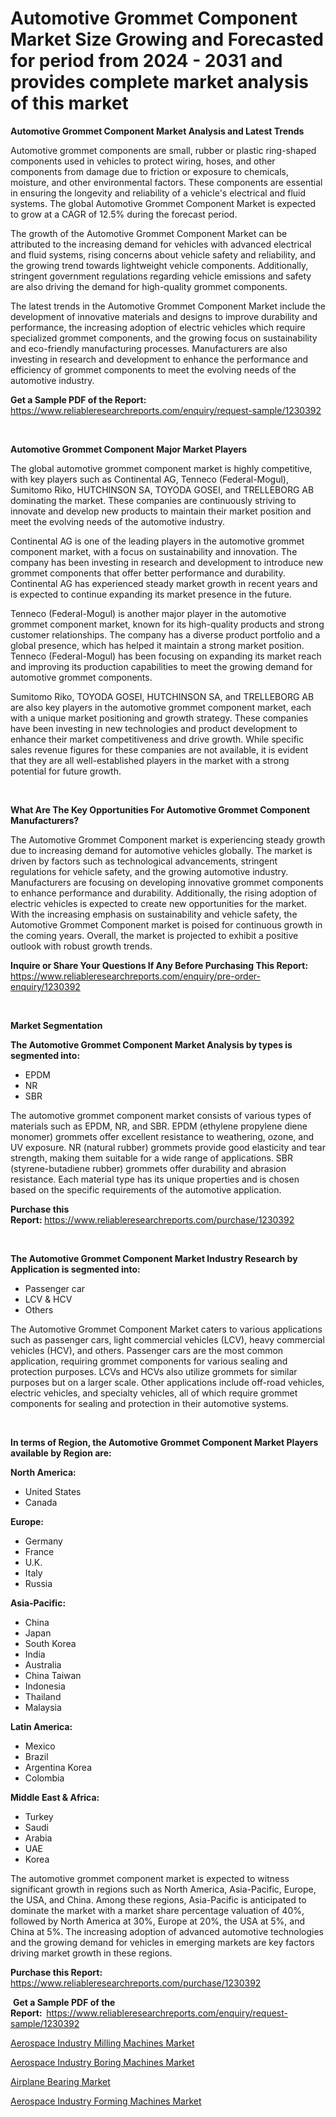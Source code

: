 <p><h1>Automotive Grommet Component Market Size Growing and Forecasted for period from 2024 - 2031 and provides complete market analysis of this market</h1></p><p><strong>Automotive Grommet Component Market Analysis and Latest Trends</strong></p>
<p><p>Automotive grommet components are small, rubber or plastic ring-shaped components used in vehicles to protect wiring, hoses, and other components from damage due to friction or exposure to chemicals, moisture, and other environmental factors. These components are essential in ensuring the longevity and reliability of a vehicle's electrical and fluid systems. The global Automotive Grommet Component Market is expected to grow at a CAGR of 12.5% during the forecast period.</p><p>The growth of the Automotive Grommet Component Market can be attributed to the increasing demand for vehicles with advanced electrical and fluid systems, rising concerns about vehicle safety and reliability, and the growing trend towards lightweight vehicle components. Additionally, stringent government regulations regarding vehicle emissions and safety are also driving the demand for high-quality grommet components.</p><p>The latest trends in the Automotive Grommet Component Market include the development of innovative materials and designs to improve durability and performance, the increasing adoption of electric vehicles which require specialized grommet components, and the growing focus on sustainability and eco-friendly manufacturing processes. Manufacturers are also investing in research and development to enhance the performance and efficiency of grommet components to meet the evolving needs of the automotive industry.</p></p>
<p><strong>Get a Sample PDF of the Report:&nbsp;</strong> <a href="https://www.reliableresearchreports.com/enquiry/request-sample/1230392">https://www.reliableresearchreports.com/enquiry/request-sample/1230392</a></p>
<p>&nbsp;</p>
<p><strong>Automotive Grommet Component Major Market Players</strong></p>
<p><p>The global automotive grommet component market is highly competitive, with key players such as Continental AG, Tenneco (Federal-Mogul), Sumitomo Riko, HUTCHINSON SA, TOYODA GOSEI, and TRELLEBORG AB dominating the market. These companies are continuously striving to innovate and develop new products to maintain their market position and meet the evolving needs of the automotive industry.</p><p>Continental AG is one of the leading players in the automotive grommet component market, with a focus on sustainability and innovation. The company has been investing in research and development to introduce new grommet components that offer better performance and durability. Continental AG has experienced steady market growth in recent years and is expected to continue expanding its market presence in the future.</p><p>Tenneco (Federal-Mogul) is another major player in the automotive grommet component market, known for its high-quality products and strong customer relationships. The company has a diverse product portfolio and a global presence, which has helped it maintain a strong market position. Tenneco (Federal-Mogul) has been focusing on expanding its market reach and improving its production capabilities to meet the growing demand for automotive grommet components.</p><p>Sumitomo Riko, TOYODA GOSEI, HUTCHINSON SA, and TRELLEBORG AB are also key players in the automotive grommet component market, each with a unique market positioning and growth strategy. These companies have been investing in new technologies and product development to enhance their market competitiveness and drive growth. While specific sales revenue figures for these companies are not available, it is evident that they are all well-established players in the market with a strong potential for future growth.</p></p>
<p>&nbsp;</p>
<p><strong>What Are The Key Opportunities For Automotive Grommet Component Manufacturers?</strong></p>
<p><p>The Automotive Grommet Component market is experiencing steady growth due to increasing demand for automotive vehicles globally. The market is driven by factors such as technological advancements, stringent regulations for vehicle safety, and the growing automotive industry. Manufacturers are focusing on developing innovative grommet components to enhance performance and durability. Additionally, the rising adoption of electric vehicles is expected to create new opportunities for the market. With the increasing emphasis on sustainability and vehicle safety, the Automotive Grommet Component market is poised for continuous growth in the coming years. Overall, the market is projected to exhibit a positive outlook with robust growth trends.</p></p>
<p><strong>Inquire or Share Your Questions If Any Before Purchasing This Report:</strong> <a href="https://www.reliableresearchreports.com/enquiry/pre-order-enquiry/1230392">https://www.reliableresearchreports.com/enquiry/pre-order-enquiry/1230392</a></p>
<p>&nbsp;</p>
<p><strong>Market Segmentation</strong></p>
<p><strong>The Automotive Grommet Component Market Analysis by types is segmented into:</strong></p>
<p><ul><li>EPDM</li><li>NR</li><li>SBR</li></ul></p>
<p><p>The automotive grommet component market consists of various types of materials such as EPDM, NR, and SBR. EPDM (ethylene propylene diene monomer) grommets offer excellent resistance to weathering, ozone, and UV exposure. NR (natural rubber) grommets provide good elasticity and tear strength, making them suitable for a wide range of applications. SBR (styrene-butadiene rubber) grommets offer durability and abrasion resistance. Each material type has its unique properties and is chosen based on the specific requirements of the automotive application.</p></p>
<p><strong>Purchase this Report:&nbsp;</strong><a href="https://www.reliableresearchreports.com/purchase/1230392">https://www.reliableresearchreports.com/purchase/1230392</a></p>
<p>&nbsp;</p>
<p><strong>The Automotive Grommet Component Market Industry Research by Application is segmented into:</strong></p>
<p><ul><li>Passenger car</li><li>LCV & HCV</li><li>Others</li></ul></p>
<p><p>The Automotive Grommet Component Market caters to various applications such as passenger cars, light commercial vehicles (LCV), heavy commercial vehicles (HCV), and others. Passenger cars are the most common application, requiring grommet components for various sealing and protection purposes. LCVs and HCVs also utilize grommets for similar purposes but on a larger scale. Other applications include off-road vehicles, electric vehicles, and specialty vehicles, all of which require grommet components for sealing and protection in their automotive systems.</p></p>
<p>&nbsp;</p>
<p><strong>In terms of Region, the Automotive Grommet Component Market Players available by Region are:</strong></p>
<p>
    <p> <strong> North America: </strong>
        <ul>
            <li>United States</li>
            <li>Canada</li>
        </ul>
        </p> 
    <p> <strong> Europe: </strong>
        <ul>
            <li>Germany</li>
            <li>France</li>
            <li>U.K.</li>
            <li>Italy</li>
            <li>Russia</li>
        </ul>
        </p> 
    <p> <strong> Asia-Pacific: </strong>
        <ul>
            <li>China</li>
            <li>Japan</li>
            <li>South Korea</li>
            <li>India</li>
            <li>Australia</li>
            <li>China Taiwan</li>
            <li>Indonesia</li>
            <li>Thailand</li>
            <li>Malaysia</li>
        </ul>
        </p> 
    <p> <strong> Latin America: </strong>
        <ul>
            <li>Mexico</li>
            <li>Brazil</li>
            <li>Argentina Korea</li>
            <li>Colombia</li>
        </ul>
        </p> 
    <p> <strong> Middle East & Africa: </strong>
        <ul>
            <li>Turkey</li>
            <li>Saudi</li>
            <li>Arabia</li>
            <li>UAE</li>
            <li>Korea</li>
        </ul>
    </p>
    </p>
<p><p>The automotive grommet component market is expected to witness significant growth in regions such as North America, Asia-Pacific, Europe, the USA, and China. Among these regions, Asia-Pacific is anticipated to dominate the market with a market share percentage valuation of 40%, followed by North America at 30%, Europe at 20%, the USA at 5%, and China at 5%. The increasing adoption of advanced automotive technologies and the growing demand for vehicles in emerging markets are key factors driving market growth in these regions.</p></p>
<p><strong>Purchase this Report: </strong><a href="https://www.reliableresearchreports.com/purchase/1230392">https://www.reliableresearchreports.com/purchase/1230392</a></p>
<p>&nbsp;<strong>Get a Sample PDF of the Report:&nbsp;&nbsp;</strong><a href="https://www.reliableresearchreports.com/enquiry/request-sample/1230392">https://www.reliableresearchreports.com/enquiry/request-sample/1230392</a></p>
<p><strong></strong></p>
<p><p><a href="https://view.publitas.com/reportprime-1/aerospace-industry-milling-machines-market-size-focuses-on-market-dynamics-in-depth-analysis-and-future-projections-of-its-market-forecasted-for-period-from-2023-to-2030/">Aerospace Industry Milling Machines Market</a></p><p><a href="https://view.publitas.com/reportprime-1/aerospace-industry-boring-machines-market-size-2023-2030-global-industrial-analysis-key-geographical-regions-market-share-top-key-players-product-types-and-forecast-research-report/">Aerospace Industry Boring Machines Market</a></p><p><a href="https://natural-crush-b99.notion.site/Airplane-Bearing-Market-Size-Evaluating-its-Market-Trends-Growth-and-Projections-2024-2031-bc56e668e74646f383f4a199347297b6">Airplane Bearing Market</a></p><p><a href="https://view.publitas.com/reportprime-1/aerospace-industry-forming-machines-market-research-report-forecasted-for-period-from-2023-2030-by-market-type-market-application-and-region/">Aerospace Industry Forming Machines Market</a></p></p>